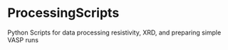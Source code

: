 # ProcessingScripts

Python Scripts for data processing resistivity, XRD, and preparing simple VASP runs
